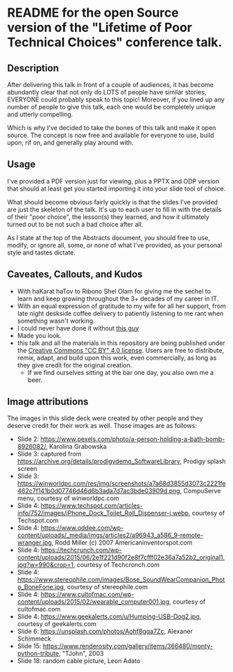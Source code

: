 # README for the open Source version of the "Lifetime of Poor Technical Choices" conference talk.

## Description
After delivering this talk in front of a couple of audiences, it has become abundantly clear that not only do LOTS of people have similar stories, EVERYONE could probably speak to this topic! Moreover, if you lined up any number of people to give this talk, each one would be completely unique and utterly compelling.

Which is why I've decided to take the bones of this talk and make it open source. The concept is now free and available for everyone to use, build upon, rif on, and generally play around with.

## Usage
I've provided a PDF version just for viewing, plus a PPTX and ODP version that should at least get you started importing it into your slide tool of choice.

What should become obvious fairly quickly is that the slides I've provided are just the skeleton of the talk. It's up to each user to fill in with the details of their "poor choice", the lesson(s) they learned, and how it ultimately turned out to be not such a bad choice after all.

As I state at the top of the Abstracts document, you should free to use, modify, or ignore all, some, or none of what I've provided, as your personal style and tastes dictate. 

## Caveates, Callouts, and Kudos
 - With haKarat haTov to Ribono Shel Olam for giving me the sechel to learn and keep growing throughout the 3+ decades of my career in IT.
 - With an equal expression of gratitude to my wife for all her support, from late night deskside coffee delivery to patiently listening to me rant when something wasn't working.
 - I could never have done it without [this guy](https://www.instagram.com/p/BgSlRglAKBn/)
 - Made you look.
 - this talk and all the materials in this repository are being published under the [Creative Commons "CC BY" 4.0 license](https://creativecommons.org/licenses/by/4.0/). Users are free to distribute, remix, adapt, and build upon this work, even commercially, as long as they give credit for the original creation.
     - If we find ourselves sitting at the bar one day, you also own me a beer.

## Image attributions
The images in this slide deck were created by other people and they deserve credit for their work as well. Those images are as follows:

 - Slide 2: https://www.pexels.com/photo/a-person-holding-a-bath-bomb-8926082/, Karolina Grabowska
 - Slide 3: captured from https://archive.org/details/prodigydemo_SoftwareLibrary, Prodigy splash screen
 - Slide 3: https://winworldpc.com/res/img/screenshots/a7a68d3855d3073c2221fe462c7f141b0d07746d46d6b3ada7d7ac3bde03909d.png, CompuServe menu, courtesy of winworldpc.com
 - Slide 4: https://www.techspot.com/articles-info/752/images/iPhone_Dock_Toilet_Roll_Dispenser-j.webp, courtesy of Techspot.com
 - Slide 4: https://www.oddee.com/wp-content/uploads/_media/imgs/articles2/a96943_a586_9-remote-wranger.jpg, Rodd Miller (c) 2007 Americaninventorspot.com
 - Slide 4: https://techcrunch.com/wp-content/uploads/2015/06/2e1f221d90f2e8f7cfff02e36a7a52b2_original1.jpg?w=990&crop=1, courtesy of Techcronch.com
 - Slide 4: https://www.stereophile.com/images/Bose_SoundWearCompanion_Photo_BoneFone.jpg, courtesy of stereophile.com
 - Slide 4: https://www.cultofmac.com/wp-content/uploads/2015/02/wearable_computer001.jpg, courtesy of cultofmac.com
 - Slide 4: https://www.geekalerts.com/u/Humping-USB-Dog2.jpg, courtesy of geekalerts.com
 - Slide 6: https://unsplash.com/photos/Aohf8gqa7Zc, Alexaner Schimmeck
 - Slide 15: https://www.renderosity.com/gallery/items/366480/monty-python-tribute, "TJohn", 2003
 - Slide 18: random cable picture, Leon Adato
